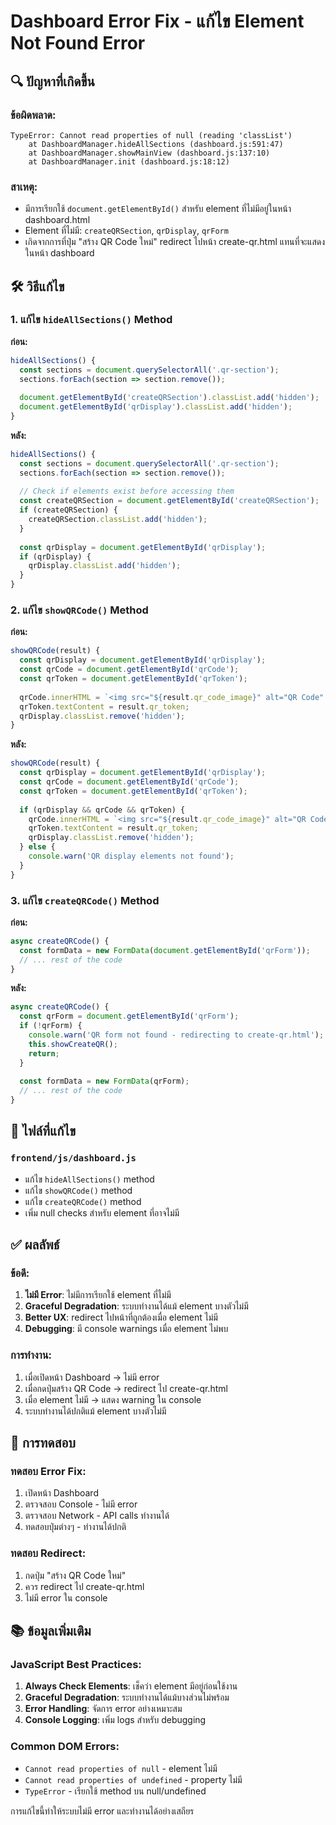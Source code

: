 # Dashboard Error Fix - แก้ไข Element Not Found Error

## 🔍 ปัญหาที่เกิดขึ้น

### ข้อผิดพลาด:
```
TypeError: Cannot read properties of null (reading 'classList')
    at DashboardManager.hideAllSections (dashboard.js:591:47)
    at DashboardManager.showMainView (dashboard.js:137:10)
    at DashboardManager.init (dashboard.js:18:12)
```

### สาเหตุ:
- มีการเรียกใช้ `document.getElementById()` สำหรับ element ที่ไม่มีอยู่ในหน้า dashboard.html
- Element ที่ไม่มี: `createQRSection`, `qrDisplay`, `qrForm`
- เกิดจากการที่ปุ่ม "สร้าง QR Code ใหม่" redirect ไปหน้า create-qr.html แทนที่จะแสดงในหน้า dashboard

## 🛠️ วิธีแก้ไข

### 1. แก้ไข `hideAllSections()` Method

**ก่อน:**
```javascript
hideAllSections() {
  const sections = document.querySelectorAll('.qr-section');
  sections.forEach(section => section.remove());
  
  document.getElementById('createQRSection').classList.add('hidden');
  document.getElementById('qrDisplay').classList.add('hidden');
}
```

**หลัง:**
```javascript
hideAllSections() {
  const sections = document.querySelectorAll('.qr-section');
  sections.forEach(section => section.remove());
  
  // Check if elements exist before accessing them
  const createQRSection = document.getElementById('createQRSection');
  if (createQRSection) {
    createQRSection.classList.add('hidden');
  }
  
  const qrDisplay = document.getElementById('qrDisplay');
  if (qrDisplay) {
    qrDisplay.classList.add('hidden');
  }
}
```

### 2. แก้ไข `showQRCode()` Method

**ก่อน:**
```javascript
showQRCode(result) {
  const qrDisplay = document.getElementById('qrDisplay');
  const qrCode = document.getElementById('qrCode');
  const qrToken = document.getElementById('qrToken');
  
  qrCode.innerHTML = `<img src="${result.qr_code_image}" alt="QR Code" style="max-width: 200px;">`;
  qrToken.textContent = result.qr_token;
  qrDisplay.classList.remove('hidden');
}
```

**หลัง:**
```javascript
showQRCode(result) {
  const qrDisplay = document.getElementById('qrDisplay');
  const qrCode = document.getElementById('qrCode');
  const qrToken = document.getElementById('qrToken');
  
  if (qrDisplay && qrCode && qrToken) {
    qrCode.innerHTML = `<img src="${result.qr_code_image}" alt="QR Code" style="max-width: 200px;">`;
    qrToken.textContent = result.qr_token;
    qrDisplay.classList.remove('hidden');
  } else {
    console.warn('QR display elements not found');
  }
}
```

### 3. แก้ไข `createQRCode()` Method

**ก่อน:**
```javascript
async createQRCode() {
  const formData = new FormData(document.getElementById('qrForm'));
  // ... rest of the code
}
```

**หลัง:**
```javascript
async createQRCode() {
  const qrForm = document.getElementById('qrForm');
  if (!qrForm) {
    console.warn('QR form not found - redirecting to create-qr.html');
    this.showCreateQR();
    return;
  }
  
  const formData = new FormData(qrForm);
  // ... rest of the code
}
```

## 📁 ไฟล์ที่แก้ไข

### `frontend/js/dashboard.js`
- แก้ไข `hideAllSections()` method
- แก้ไข `showQRCode()` method  
- แก้ไข `createQRCode()` method
- เพิ่ม null checks สำหรับ element ที่อาจไม่มี

## ✅ ผลลัพธ์

### ข้อดี:
1. **ไม่มี Error**: ไม่มีการเรียกใช้ element ที่ไม่มี
2. **Graceful Degradation**: ระบบทำงานได้แม้ element บางตัวไม่มี
3. **Better UX**: redirect ไปหน้าที่ถูกต้องเมื่อ element ไม่มี
4. **Debugging**: มี console warnings เมื่อ element ไม่พบ

### การทำงาน:
1. เมื่อเปิดหน้า Dashboard → ไม่มี error
2. เมื่อกดปุ่มสร้าง QR Code → redirect ไป create-qr.html
3. เมื่อ element ไม่มี → แสดง warning ใน console
4. ระบบทำงานได้ปกติแม้ element บางตัวไม่มี

## 🔧 การทดสอบ

### ทดสอบ Error Fix:
1. เปิดหน้า Dashboard
2. ตรวจสอบ Console - ไม่มี error
3. ตรวจสอบ Network - API calls ทำงานได้
4. ทดสอบปุ่มต่างๆ - ทำงานได้ปกติ

### ทดสอบ Redirect:
1. กดปุ่ม "สร้าง QR Code ใหม่"
2. ควร redirect ไป create-qr.html
3. ไม่มี error ใน console

## 📚 ข้อมูลเพิ่มเติม

### JavaScript Best Practices:
1. **Always Check Elements**: เช็คว่า element มีอยู่ก่อนใช้งาน
2. **Graceful Degradation**: ระบบทำงานได้แม้บางส่วนไม่พร้อม
3. **Error Handling**: จัดการ error อย่างเหมาะสม
4. **Console Logging**: เพิ่ม logs สำหรับ debugging

### Common DOM Errors:
- `Cannot read properties of null` - element ไม่มี
- `Cannot read properties of undefined` - property ไม่มี
- `TypeError` - เรียกใช้ method บน null/undefined

การแก้ไขนี้ทำให้ระบบไม่มี error และทำงานได้อย่างเสถียร 